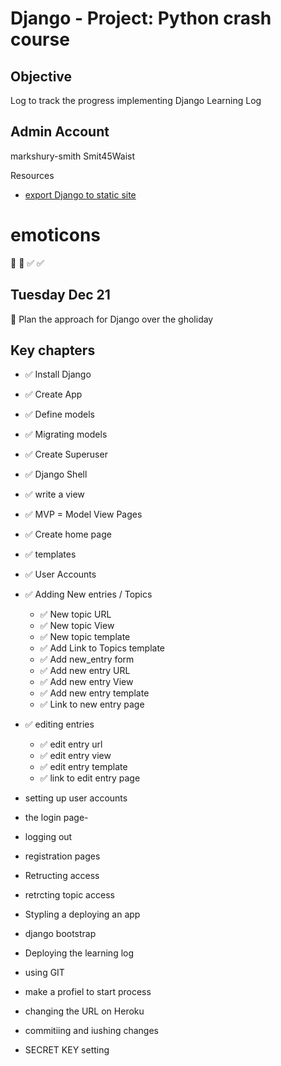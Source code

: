 # Django - Project:  Python crash course
## Objective
Log to track the progress implementing Django Learning Log

## Admin Account
markshury-smith
Smit45Waist

Resources
- [export Django to static site](https://pypi.org/project/django-distill/)

# emoticons
📌 :pushpin:
✅ :white_check_mark:

## Tuesday Dec 21
📌 Plan the approach for Django over the gholiday

## Key chapters
- ✅ Install Django
- ✅ Create App 
- ✅ Define models
- ✅ Migrating models

- ✅ Create Superuser
- ✅ Django Shell
- ✅ write a view
- ✅ MVP = Model View Pages
- ✅ Create home page
- ✅ templates
- ✅ User Accounts
- ✅ Adding New entries / Topics
  - ✅ New topic URL
  - ✅ New topic View
  - ✅ New topic template
  - ✅ Add Link to Topics template
  - ✅ Add new_entry form
  - ✅ Add new entry URL
  - ✅ Add new entry View
  - ✅ Add new entry template
  - ✅ Link to new entry page
- ✅ editing entries
  - ✅ edit entry url
  - ✅ edit entry view
  - ✅ edit entry template
  - ✅ link to edit entry page
- setting up user accounts
- the login page-
- logging out
- registration pages
- Retructing access
- retrcting topic access
- Stypling a deploying an app
- django bootstrap
- Deploying the learning log
- using GIT
- make a profiel to start process
- changing the URL on Heroku
- commitiing and iushing changes
- SECRET KEY setting





